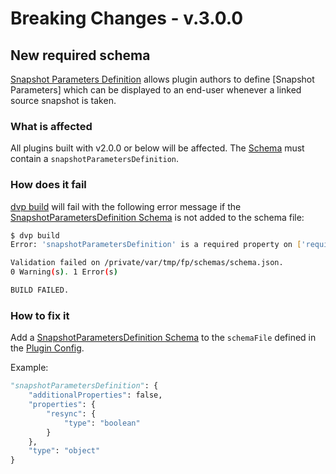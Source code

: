 # Breaking Changes - v.3.0.0

## New required schema
[Snapshot Parameters Definition](/References/Schemas_and_Autogenerated_Classes.md#snapshotparametersdefinition-schema) allows plugin authors to define [Snapshot Parameters] which can be displayed to an end-user whenever a linked source snapshot is taken.

### What is affected
All plugins built with v2.0.0 or below will be affected. The [Schema](/References/Schemas) must contain a `snapshotParametersDefinition`.

### How does it fail
[dvp build](/References/CLI.md#build) will fail with the following error message if the [SnapshotParametersDefinition Schema](/References/Schemas_and_Autogenerated_Classes.md#snapshotparametersdefinition-schema) is not added to the schema file:

```bash
$ dvp build
Error: 'snapshotParametersDefinition' is a required property on ['required']

Validation failed on /private/var/tmp/fp/schemas/schema.json.
0 Warning(s). 1 Error(s)

BUILD FAILED.
```

### How to fix it
Add a [SnapshotParametersDefinition Schema](/References/Schemas_and_Autogenerated_Classes.md#snapshotparametersdefinition-schema) to the `schemaFile` defined in the [Plugin Config](/References/Plugin_Config).

Example:
```python
"snapshotParametersDefinition": {
    "additionalProperties": false,
    "properties": {
        "resync": {
            "type": "boolean"
        }
    },
    "type": "object"
}
```
